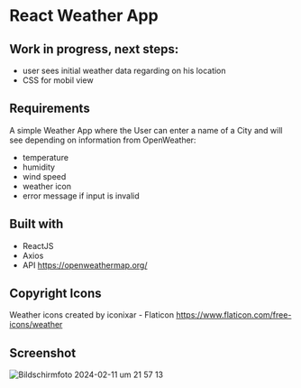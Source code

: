 # React Weather App

## Work in progress, next steps:
- user sees initial weather data regarding on his location
- CSS for mobil view

## Requirements
A simple Weather App where the User can enter a name of a City and will see depending on information from OpenWeather:

- temperature
- humidity
- wind speed
- weather icon
- error message if input is invalid

## Built with
- ReactJS
- Axios
- API https://openweathermap.org/

## Copyright Icons
Weather icons created by iconixar - Flaticon
https://www.flaticon.com/free-icons/weather


## Screenshot
![Bildschirm­foto 2024-02-11 um 21 57 13](https://github.com/CBert2022/react-weather-app/assets/110911202/58608368-84e6-464c-8c66-b2cccae32f14)



